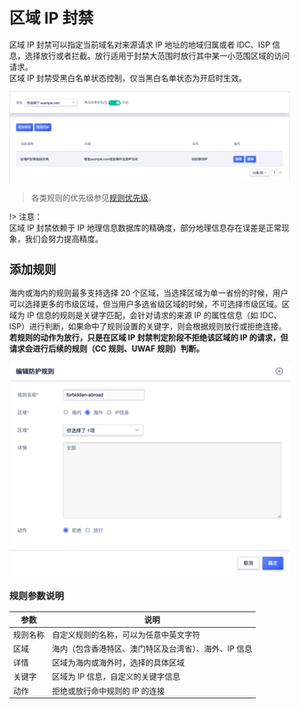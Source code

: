 # 区域 IP 封禁

区域 IP 封禁可以指定当前域名对来源请求 IP 地址的地域归属或者 IDC、ISP 信息，选择放行或者拦截。放行适用于封禁大范围时放行其中某一小范围区域的访问请求。  
区域 IP 封禁受黑白名单状态控制，仅当黑白名单状态为开启时生效。

![](/images/region_ip-get_rule.png)

> 各类规则的优先级参见[规则优先级](/uewaf/features/rule/mode?id=规则优先级)。

!> 注意：  
区域 IP 封禁依赖于 IP 地理信息数据库的精确度，部分地理信息存在误差是正常现象，我们会努力提高精度。

## 添加规则

海内或海内的规则最多支持选择 20 个区域，当选择区域为单一省份的时候，用户可以选择更多的市级区域，但当用户多选省级区域的时候，不可选择市级区域。区域为 IP 信息的规则是关键字匹配，会针对请求的来源 IP 的属性信息（如 IDC、ISP）进行判断，如果命中了规则设置的关键字，则会根据规则放行或拒绝连接。**若规则的动作为放行，只是在区域 IP 封禁判定阶段不拒绝该区域的 IP 的请求，但请求会进行后续的规则（CC 规则、UWAF 规则）判断。**

![](/images/region_ip-add_rule.png)

### 规则参数说明

| 参数     | 说明                                                  |
| -------- | ----------------------------------------------------- |
| 规则名称 | 自定义规则的名称，可以为任意中英文字符                |
| 区域     | 海内（包含香港特区、澳门特区及台湾省）、海外、IP 信息 |
| 详情     | 区域为海内或海外时，选择的具体区域                    |
| 关键字   | 区域为 IP 信息，自定义的关键字信息                    |
| 动作     | 拒绝或放行命中规则的 IP 的连接                        |
